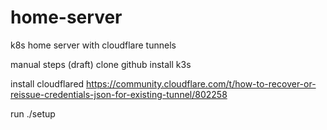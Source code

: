 # home-server
k8s home server with cloudflare tunnels

manual steps (draft)
clone github
install k3s

install cloudflared
https://community.cloudflare.com/t/how-to-recover-or-reissue-credentials-json-for-existing-tunnel/802258

run ./setup
